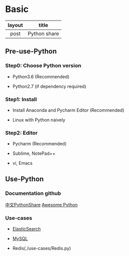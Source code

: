# Basic

|  layout  | title |
|:-----:|:----:|
| post   | Python share|

## Pre-use-Python

### Step0: Choose Python version

* Python3.6 (Recommended)

* Python2.7 (if dependency required)

### Step1: Install

* Install Anaconda and Pycharm Editor (Recommended)

* Linux with Python naively

### Step2: Editor

* Pycharm (Recommended)

* Sublime, NotePad++

* vi, Emacs

## Use-Python

### Documentation github

[中文PythonShare](https://github.com/Yixiaohan/codeparkshare)
[Awesome Python](https://github.com/vinta/awesome-python)

### Use-cases

* [ElasticSearch](./use-cases/Elasticsearch.py)

* [MySQL](./use-cases/Mysql.py)

* Redis(./use-cases/Redis.py)
